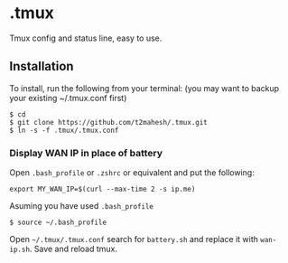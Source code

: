 # .tmux
Tmux config and status line, easy to use.

## Installation
To install, run the following from your terminal: (you may want to backup your existing ~/.tmux.conf first)
```
$ cd
$ git clone https://github.com/t2mahesh/.tmux.git
$ ln -s -f .tmux/.tmux.conf
```

### Display WAN IP in place of battery
Open `.bash_profile` or `.zshrc` or equivalent and put the following:
```
export MY_WAN_IP=$(curl --max-time 2 -s ip.me)
```
Asuming you have used `.bash_profile`
```
$ source ~/.bash_profile
```

Open `~/.tmux/.tmux.conf` search for `battery.sh` and replace it with `wan-ip.sh`. Save and reload tmux. 
